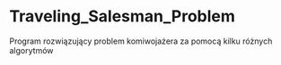 # Traveling_Salesman_Problem
Program rozwiązujący problem komiwojażera za pomocą kilku różnych algorytmów
